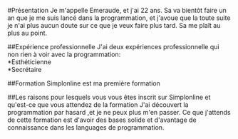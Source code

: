 #Présentation
Je m'appelle Emeraude, et j'ai 22 ans.
Sa va bientôt faire un an que je me suis lancé dans la programmation, et j'avoue que la toute suite je n'ai plus aucun doute sur ce que je veux faire plus tard.
Sa me plaît au plus au point.

##Expérience professionnelle
J'ai deux expériences professionnelle qui non rien à voir avec la programmation:  
   *Esthéticienne  
   *Secrétaire 



##Formation
Simplonline est ma première formation

##Les raisons pour lesquels vous vous êtes inscrit sur Simplonline et qu'est-ce que vous attendez de la formation
J'ai découvert la programmation par hasard ,et je ne peux plus m'en passer.
Ce que j'attends de cette formation est d'avoir des bases solide et d'avantage de connaissance dans les languages de programmation.